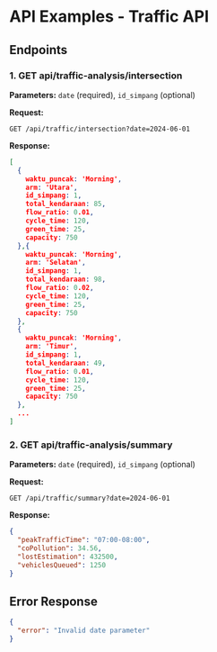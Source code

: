 
# API Examples - Traffic API


## Endpoints

### 1. GET api/traffic-analysis/intersection
**Parameters:** `date` (required), `id_simpang` (optional)

**Request:**
```
GET /api/traffic/intersection?date=2024-06-01
```

**Response:**
```json
[
  {
    waktu_puncak: 'Morning',
    arm: 'Utara',
    id_simpang: 1,
    total_kendaraan: 85,
    flow_ratio: 0.01,
    cycle_time: 120,
    green_time: 25,
    capacity: 750
  },{
    waktu_puncak: 'Morning',
    arm: 'Selatan',
    id_simpang: 1,
    total_kendaraan: 98,
    flow_ratio: 0.02,
    cycle_time: 120,
    green_time: 25,
    capacity: 750
  },
  {
    waktu_puncak: 'Morning',
    arm: 'Timur',
    id_simpang: 1,
    total_kendaraan: 49,
    flow_ratio: 0.01,
    cycle_time: 120,
    green_time: 25,
    capacity: 750
  },
  ...
]
```

### 2. GET api/traffic-analysis/summary
**Parameters:** `date` (required), `id_simpang` (optional)

**Request:**
```
GET /api/traffic/summary?date=2024-06-01
```

**Response:**
```json
{
  "peakTrafficTime": "07:00-08:00",
  "coPollution": 34.56,
  "lostEstimation": 432500,
  "vehiclesQueued": 1250
}
```

## Error Response
```json
{
  "error": "Invalid date parameter"
}
```
